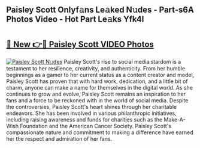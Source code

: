 ## Paisley Scott Onlyf𝚊ns Le𝚊ked N𝚞des - Part-s6A Photos Video - Hot Part Le𝚊ks Yfk4l

# <h2><a href="http://ab47535.deff.icu/?id=Paisley+Scott">🔗 New 👉🔴 Paisley Scott VIDEO Photos</a></h2>

[![Paisley Scott N𝚞des](https://i.imgur.com/rIISA9y.gif)](http://ab47535.deff.icu/?id=Paisley+Scott)
Paisley Scott's rise to social media stardom is a testament to her resilience, creativity, and authenticity. From her humble beginnings as a gamer to her current status as a content creator and model, Paisley Scott has proven that with hard work, dedication, and a little bit of charm, anyone can make a name for themselves in the digital world. As she continues to grow and evolve, Paisley Scott remains an inspiration to her fans and a force to be reckoned with in the world of social media. Despite the controversies, Paisley Scott's heart shines through her charitable endeavors. She has been involved in various philanthropic initiatives, including raising awareness and funds for charities such as the Make-A-Wish Foundation and the American Cancer Society. Paisley Scott's compassionate nature and commitment to making a difference have earned her the respect and admiration of her fans.
